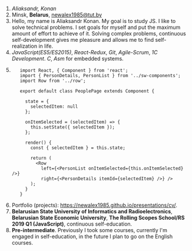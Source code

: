 1. *Aliaksandr, Konan*
2. Minsk, **Belarus**, newalex1985@tut.by
3. Hello, my name is Aliaksandr Konan. My goal is to study JS. I like to solve technical problems. I set goals for myself and put the maximum amount of effort to achieve of it. Solving complex problems, continuous self-development gives me pleasure and allows me to find self-realization in life.
4. *JavaScript(ES5/ES2015)*, *React-Redux*, *Git*, *Agile-Scrum*, *1C Development*. *C*, *Asm* for embedded systems.
5. ```
	  import React, { Component } from 'react';
      import { PersonDetails, PersonList } from '../sw-components';
      import Row from '../row';

      export default class PeoplePage extends Component {

        state = {
          selectedItem: null
        };

        onItemSelected = (selectedItem) => {
          this.setState({ selectedItem });
        };

        render() {
          const { selectedItem } = this.state;

          return (
            <Row
              left={<PersonList onItemSelected={this.onItemSelected} />}
              right={<PersonDetails itemId={selectedItem} />} />
          );
        }
      }

   ```
6. Portfolio (projects): https://newalex1985.github.io/presentations/cv/.
7. **Belarusian State University of Informatics and Radioelectronics**, **Belarusian State Economic University**, **The Rolling Scopes School/RS 2019 Q1 (JavaScript)**, continuous self-education.
8. **Pre-intermediate**. Previously I took some courses, currently I'm engaged in self-education, in the future I plan to go on the English courses.